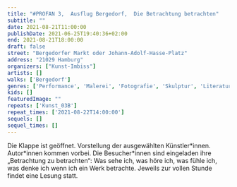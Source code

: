 ```yaml
---
title: "#PROFAN 3,  Ausflug Bergedorf,  Die Betrachtung betrachten"
subtitle: ""
date: 2021-08-21T11:00:00
publishDate: 2021-06-25T19:40:36+02:00
end: 2021-08-21T18:00:00
draft: false
street: "Bergedorfer Markt oder Johann-Adolf-Hasse-Platz"
address: "21029 Hamburg"
organizers: ["Kunst-Imbiss"]
artists: []
walks: ['Bergedorf']
genres: ['Performance', 'Malerei', 'Fotografie', 'Skulptur', 'Literatur']
kids: []
featuredImage: ""
repeats: ['Kunst_03B']
repeat_times: ['2021-08-22T14:00:00']
sequels: []
sequel_times: []
---
```


Die Klappe ist geöffnet. Vorstellung der ausgewählten Künstler\*innen. Autor\*innen kommen vorbei. Die Besucher\*innen sind eingeladen ihre „Betrachtung zu betrachten“: Was sehe ich, was höre ich, was fühle ich, was denke ich wenn ich ein Werk betrachte. Jeweils zur vollen Stunde findet eine Lesung statt.